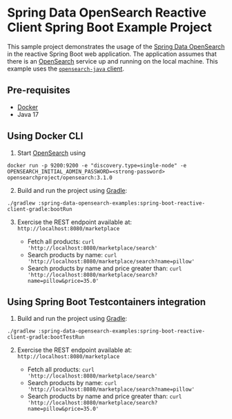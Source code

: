 Spring Data OpenSearch Reactive Client Spring Boot Example Project
=== 

This sample project demonstrates the usage of the [Spring Data OpenSearch](https://github.com/opensearch-project/spring-data-opensearch/) in the reactive Spring Boot web application. The application assumes that there is an [OpenSearch](https://opensearch.org) service up and running on the local machine.
This example uses the [`opensearch-java` client](https://opensearch.org/docs/latest/clients/java/).

## Pre-requisites

* [Docker](https://www.docker.com/)
* Java 17

## Using Docker CLI

1. Start [OpenSearch](https://opensearch.org) using

```shell
docker run -p 9200:9200 -e "discovery.type=single-node" -e OPENSEARCH_INITIAL_ADMIN_PASSWORD=<strong-password> opensearchproject/opensearch:3.1.0
```

2. Build and run the project using [Gradle](https://gradle.org/):

```shell
./gradlew :spring-data-opensearch-examples:spring-boot-reactive-client-gradle:bootRun
```

3. Exercise the REST endpoint available at: `http://localhost:8080/marketplace`

   - Fetch all products: `curl 'http://localhost:8080/marketplace/search'`
   - Search products by name: `curl 'http://localhost:8080/marketplace/search?name=pillow'`
   - Search products by name and price greater than: `curl 'http://localhost:8080/marketplace/search?name=pillow&price=35.0'`

## Using Spring Boot Testcontainers integration

1. Build and run the project using [Gradle](https://gradle.org/):

```shell
./gradlew :spring-data-opensearch-examples:spring-boot-reactive-client-gradle:bootTestRun
```

2. Exercise the REST endpoint available at: `http://localhost:8080/marketplace`

   - Fetch all products: `curl 'http://localhost:8080/marketplace/search'`
   - Search products by name: `curl 'http://localhost:8080/marketplace/search?name=pillow'`
   - Search products by name and price greater than: `curl 'http://localhost:8080/marketplace/search?name=pillow&price=35.0'`
